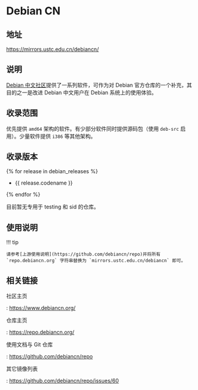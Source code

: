 # Debian CN

## 地址

<https://mirrors.ustc.edu.cn/debiancn/>

## 说明

[Debian 中文社区](https://www.debiancn.org)提供了一系列软件，可作为对 Debian 官方仓库的一个补充，其目的之一是改进 Debian 中文用户在 Debian 系统上的使用体验。

## 收录范围

优先提供 `amd64` 架构的软件。有少部分软件同时提供源码包（使用 `deb-src` 启用）。少量软件提供 `i386` 等其他架构。

## 收录版本

{% for release in debian_releases %}

- {{ release.codename }}

{% endfor %}

目前暂无专用于 testing 和 sid 的仓库。

## 使用说明

!!! tip

    请参考[上游使用说明](https://github.com/debiancn/repo)并将所有 `repo.debiancn.org` 字符串替换为 `mirrors.ustc.edu.cn/debiancn` 即可。

## 相关链接

社区主页

:   <https://www.debiancn.org/>

仓库主页

:   <https://repo.debiancn.org/>

使用文档与 Git 仓库

:   <https://github.com/debiancn/repo>

其它镜像列表

:   <https://github.com/debiancn/repo/issues/60>
